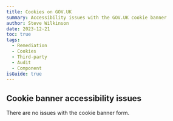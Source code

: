 ```yaml
---
title: Cookies on GOV.UK
summary: Accessibility issues with the GOV.UK cookie banner
author: Steve Wilkinson
date: 2023-12-21
toc: true
tags:
  - Remediation
  - Cookies
  - Third-party
  - Audit
  - Component
isGuide: true
---
```

## Cookie banner accessibility issues

There are no issues with the cookie banner form.
